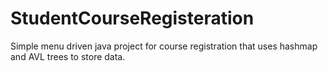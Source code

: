 # StudentCourseRegisteration
Simple menu driven java project for course registration that uses hashmap and AVL trees to store data.
